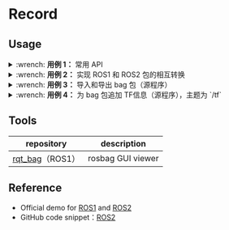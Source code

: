# Record

## Usage

<details>
    <summary>:wrench: <b>用例 1：</b>
        常用 API
    </summary>

```bash
# >>> 回放 >>>
(ROS1) $ rosbag play <包名>
(ROS2) $ ros2 bag play <包目录>

# >>> 只发布特定主题的消息 >>
(ROS1) $ rosbag play school.bag --topic /rslidar_points

# >>> 主题重映射 >>>
(ROS1) $ rosbag play school.bag /rslidar_points:=/velodyne_points
(ROS2) $ ros2 bag play school --remap /rslidar_points:=/velodyne_points

# >>> 指定位置播放 >>>
(ROS1) $ rosbag play <包名> -s 50
(ROS2) $ ros2 bag play <包名> --start-offset 100

# >>> 录制 >>>
(ROS1) $ rosbag record <主题名>
# ROS2 导出的是一个文件夹
(ROS2) $ ros2 bag record -a

# >>> 裁剪 >>>
# 这种时刻指的是 ROS 时间戳，类似 1576119471.511449 
(ROS1) $ rosbag filter <输入包名> <输出包名> "t.to_sec() < 某个时刻 and t.to_sec() > 某个时刻"

# >>> 压缩和解压 >>>
(ROS1) $ rosbag compress/decompress <待压缩的包名>
```

</details>

<details>
    <summary>:wrench: <b>用例 2：</b>
        实现 ROS1 和 ROS2 包的相互转换
    </summary>

1）方案 1：基于 `ros_bridge` ，通过回放 `ROS2` 包，录制 `ROS1` 包 \
2）方案 2：使用 [rosbags](https://gitlab.com/ternaris/rosbags) 提供的 API

```bash
$ pip3 install rosbags

# ROS1 包转换为 ROS2 包
$ rosbags-convert <ROS1包名> --dst <ROS2导出路径>
$ rosbags-convert <ROS2包名> --dst <ROS1导出路径>
```

> [!note]
>
> 暂不支持`ROS2`自定义消息类型->`ROS1`自定义消息类型的转换

</details>

<details>
    <summary>:wrench: <b>用例 3：</b>
        导入和导出 bag 包（源程序）
    </summary>

> [!attention]
>
> 注意`read_message`读取的时间戳是`rosbag`获取信息时候的时间戳，而不是传感器发布数据时的时间戳

```python
import rosbag
from tqdm import tqdm


class Converter:
    def __init__(self):
        pass

    def write(self):
        output_bag = rosbag.Bag( < 包名 >, 'w')
        input_bag = rosbag.Bag( < 包名 >, 'r')

        for topic, msg, t in tqdm(input_bag.read_messages(), total=input_bag.get_message_count()):
            output_bag.write( < 主题名 >, < 主题数据 >, t)

            input_bag.close()
            output_bag.close()

    if __name__ == '__main__':
        converter = Converter()
        converter.write()
```

</details>

<details>
    <summary>:wrench: <b>用例 4：</b>
        为 bag 包追加 TF信息（源程序），主题为 `/tf`
    </summary>

```python
from tf2_msgs.msg import TFMessage


def set_transform(header, frame_id, child_frame_id, x, y, z, q):
    gnss_transform = TransformStamped()
    gnss_transform.header.stamp = header.stamp
    gnss_transform.header.frame_id = frame_id
    gnss_transform.child_frame_id = child_frame_id
    gnss_transform.transform.translation.x = x
    gnss_transform.transform.translation.y = y
    gnss_transform.transform.translation.z = z
    gnss_transform.transform.rotation.x = q[0]
    gnss_transform.transform.rotation.y = q[1]
    gnss_transform.transform.rotation.z = q[2]
    gnss_transform.transform.rotation.w = q[3]
    return gnss_transform


tf_msg = TFMessage()
neu_to_imu = set_transform(msg.header, "map", "imu", local_x, local_y, 0, q)
tf_msg.transforms.append(neu_to_imu)

output_bag.write("/tf", tf_msg, msg.header.stamp)
```

</details>

## Tools

|                  repository                  |    description    |
|:--------------------------------------------:|:-----------------:|
| [rqt_bag](http://wiki.ros.org/rqt_bag)（ROS1） | rosbag GUI viewer |

## Reference

- Official demo for [ROS1](http://wiki.ros.org/rosbag/Cookbook) and [ROS2](https://github.com/ros2/rosbag2/tree/rolling/rosbag2_py/test)
- GitHub code snippet：[ROS2](https://github.com/ros2/rosbag2/tree/rolling/rosbag2_py/test)